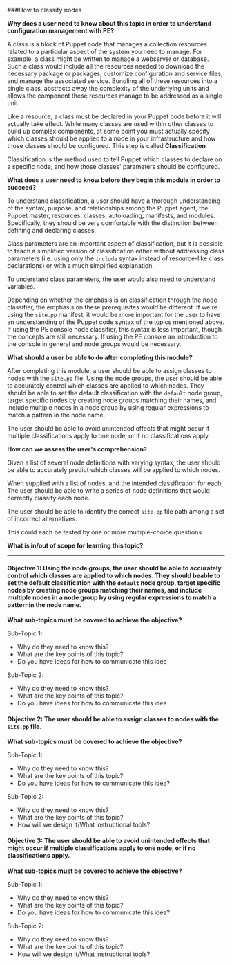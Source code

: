 ###How to classify nodes 

**Why does a user need to know about this topic in order to understand configuration management with PE?**

A class is a block of Puppet code that manages a collection resources related
to a particular aspect of the system you need to manage. For example, a class
might be written to manage a webserver or database. Such a class would include
all the resources needed to download the necessary package or packages,
customize configuration and service files, and manage the associated service.
Bundling all of these resources into a single class, abstracts away the
complexity of the underlying units and allows the component these resources
manage to be addressed as a single unit.

Like a resource, a class must be declared in your Puppet code before it will
actually take effect. While many classes are used within other classes to build
up complex components, at some point you must actually specify which classes
should be applied to a node in your infrastructure and how those classes should
be configured. This step is called **Classification**

Classification is the method used to tell Puppet which classes to declare on
a specific node, and how those classes' parameters should be configured. 

**What does a user need to know before they begin this module in order to succeed?**

To understand classification, a user should have a thorough understanding of
the syntax, purpose, and relationships among the Puppet agent, the Puppet
master, resources, classes, autoloading, manifests, and modules. Specifically,
they should be very comfortable with the distinction between defining and
declaring classes.

Class parameters are an important aspect of classification, but it is possible
to teach a simplified version of classification either without addressing
class parameters (i.e. using only the `include` syntax instead of resource-like
class declarations) or with a much simplified explanation.

To understand class parameters, the user would also need to understand
variables.

Depending on whether the emphasis is on classification through the node
classifier, the emphasis on these prerequisites would be different. If we're
using the `site.pp` manifest, it would be more important for the user to have
an understanding of the Puppet code syntax of the topics mentioned above. If
using the PE console node classifier, this syntax is less important, though the
concepts are still necessary. If using the PE console an introduction to the
console in general and node groups would be necessary.

**What should a user be able to do after completing this module?**

After completing this module, a user should be able to assign classes to nodes
with the `site.pp` file. Using the node groups, the user should be able to
accurately control which classes are applied to which nodes. They should be
able to set the default classification with the `default` node group, target
specific nodes by creating node groups matching their names, and include
multiple nodes in a node group by using regular expressions to match a pattern
in the node name.

The user should be able to avoid unintended effects that might occur if
multiple classifications apply to one node, or if no classifications apply.

**How can we assess the user's comprehension?**

Given a list of several node definitions with varying syntax, the user should
be able to accurately predict which classes will be applied to which nodes.

When supplied with a list of nodes, and the intended classification for each,
The user should be able to write a series of node definitions that would
correctly classify each node.

The user should be able to identify the correct `site.pp` file path among
a set of incorrect alternatives.

This could each be tested by one or more multiple-choice questions.

**What is in/out of scope for learning this topic?**

****

#### Objective 1:  Using the node groups, the user should be able to accurately control which classes are applied to which nodes. They should beable to set the default classification with the `default` node group, target specific nodes by creating node groups matching their names, and include multiple nodes in a node group by using regular expressions to match a patternin the node name.
 

**What sub-topics must be covered to achieve the objective?**

 Sub-Topic 1:
 *  Why do they need to know this?
 *  What are the key points of this topic?
 *  Do you have ideas for how to communicate this idea

 Sub-Topic 2:
 *  Why do they need to know this?
 *  What are the key points of this topic?
 *  Do you have ideas for how to communicate this idea

#### Objective 2: The user should be able to assign classes to nodes with the `site.pp` file.
**What sub-topics must be covered to achieve the objective?**

 Sub-Topic 1:
 *  Why do they need to know this?
 *  What are the key points of this topic?
 *  Do you have ideas for how to communicate this idea?

 Sub-Topic 2:
 *  Why do they need to know this?
 *  What are the key points of this topic?
 *  How will we design it/What instructional tools?

#### Objective 3: The user should be able to avoid unintended effects that might occur if multiple classifications apply to one node, or if no classifications apply.

**What sub-topics must be covered to achieve the objective?**

 Sub-Topic 1:
 *  Why do they need to know this?
 *  What are the key points of this topic?
 *  Do you have ideas for how to communicate this idea?

 Sub-Topic 2:
 *  Why do they need to know this?
 *  What are the key points of this topic?
 *  How will we design it/What instructional tools?
